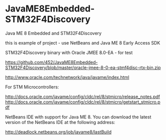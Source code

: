 JavaME8Embedded-STM32F4Discovery
================================

Java ME 8 Embedded and STM32F4Discovery

this is example of project - use NetBeans and Java ME 8 Early Access SDK

STM32F4Discovery binary with Oracle JMEE 8.0-EA - for test

https://github.com/452/JavaME8Embedded-STM32F4Discovery/blob/master/oracle-jmee-8-0-ea-stmf4disc-rtx-bin.zip


http://www.oracle.com/technetwork/java/javame/index.html

For STM Microcontrollers:

http://docs.oracle.com/javame/config/cldc/rel/8/stmicro/release_notes.pdf
http://docs.oracle.com/javame/config/cldc/rel/8/stmicro/getstart_stmicro.pdf

NetBeans IDE with support for Java ME 8. You can download the latest version of
the NetBeans IDE at the following address:

http://deadlock.netbeans.org/job/javame8/lastBuild
